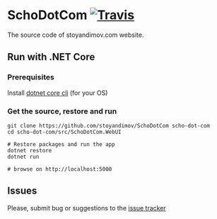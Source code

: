# SchoDotCom [![Travis](https://travis-ci.org/stoyandimov/SchoDotCom.svg?branch=master)](https://travis-ci.org/stoyandimov/SchoDotCom)

The source code of stoyandimov.com website.

## Run with .NET Core

### Prerequisites
Install [dotnet core cli](https://www.microsoft.com/net/download) (for your OS)

### Get the source, restore and run
```
git clone https://github.com/stoyandimov/SchoDotCom scho-dot-com
cd scho-dot-com/src/SchoDotCom.WebUI

# Restore packages and run the app
dotnet restore
dotnet run

# browse on http://localhost:5000
```

## Issues
Please, submit bug or suggestions to the [issue tracker](https://github.com/stoyandimov/SchoDotCom/issues)
